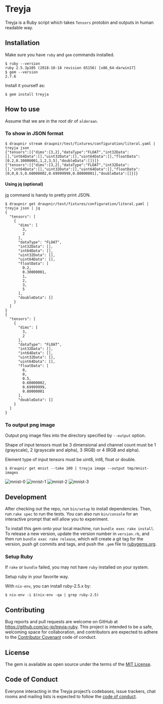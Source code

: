 # Treyja

Treyja is a Ruby script which takes `Tensors` protobin and outputs in human readable way.

## Installation

Make sure you have `ruby` and `gem` commands installed.

```console
$ ruby --version
ruby 2.5.3p105 (2018-10-18 revision 65156) [x86_64-darwin17]
$ gem --version
2.7.6
```

Install it yourself as:

    $ gem install treyja


## How to use

Assume that we are in the root dir of `alderaan`.

### To show in JSON format

```console
$ draupnir stream draupnir/test/fixtures/configuration/literal.yaml | treyja json
{"tensors":[{"dims":[3,2],"dataType":"FLOAT","int32Data":[],"int64Data":[],"uint32Data":[],"uint64Data":[],"floatData":[0.2,0.30000001,1,2,3,5],"doubleData":[]}]}
{"tensors":[{"dims":[3,2],"dataType":"FLOAT","int32Data":[],"int64Data":[],"uint32Data":[],"uint64Data":[],"floatData":[0,0,0.5,0.60000002,0.69999999,0.80000001],"doubleData":[]}]}
```

#### Using jq (optional)

[jq](https://stedolan.github.io/jq/) command is handy to pretty print JSON.

```console
$ draupnir get draupnir/test/fixtures/configuration/literal.yaml | treyja json | jq
{
  "tensors": [
    {
      "dims": [
        3,
        2
      ],
      "dataType": "FLOAT",
      "int32Data": [],
      "int64Data": [],
      "uint32Data": [],
      "uint64Data": [],
      "floatData": [
        0.2,
        0.30000001,
        1,
        2,
        3,
        5
      ],
      "doubleData": []
    }
  ]
}
{
  "tensors": [
    {
      "dims": [
        3,
        2
      ],
      "dataType": "FLOAT",
      "int32Data": [],
      "int64Data": [],
      "uint32Data": [],
      "uint64Data": [],
      "floatData": [
        0,
        0,
        0.5,
        0.60000002,
        0.69999999,
        0.80000001
      ],
      "doubleData": []
    }
  ]
}
```


### To output png image

Output png image files into the directory specified by `--output` option.

Shape of input tensors must be 3 dimensional and channel count must be 1 (grayscale), 2 (grayscale and alpha), 3 (RGB) or 4 (RGB and alpha).

Element type of input tensors must be uint8, int8, float or double.

```console
$ draupnir get mnist --take 100 | treyja image --output tmp/mnist-images
```

![mnist-0](https://user-images.githubusercontent.com/1730718/48336250-3b13a100-e6a3-11e8-9f39-558ab792ac01.png)
![mnist-1](https://user-images.githubusercontent.com/1730718/48352360-df134180-e6cf-11e8-8de0-7d083315a55d.png)
![mnist-2](https://user-images.githubusercontent.com/1730718/48352418-f8b48900-e6cf-11e8-8bf5-0714c152911c.png)
![mnist-3](https://user-images.githubusercontent.com/1730718/48352488-21d51980-e6d0-11e8-9af7-907441dfe540.png)


## Development

After checking out the repo, run `bin/setup` to install dependencies. Then, run `rake spec` to run the tests. You can also run `bin/console` for an interactive prompt that will allow you to experiment.

To install this gem onto your local machine, run `bundle exec rake install`. To release a new version, update the version number in `version.rb`, and then run `bundle exec rake release`, which will create a git tag for the version, push git commits and tags, and push the `.gem` file to [rubygems.org](https://rubygems.org).

### Setup Ruby

If `rake` or `bundle` failed, you may not have `ruby` installed on your system.

Setup ruby in your favorite way.

With `nix-env`, you can install ruby-2.5.x by:

```console
$ nix-env -i $(nix-env -qa | grep ruby-2.5)
```

## Contributing

Bug reports and pull requests are welcome on GitHub at https://github.com/xc-jp/treyja-ruby. This project is intended to be a safe, welcoming space for collaboration, and contributors are expected to adhere to the [Contributor Covenant](http://contributor-covenant.org) code of conduct.

## License

The gem is available as open source under the terms of the [MIT License](https://opensource.org/licenses/MIT).

## Code of Conduct

Everyone interacting in the Treyja project’s codebases, issue trackers, chat rooms and mailing lists is expected to follow the [code of conduct](https://github.com/xc-jp/treyja-ruby/blob/master/CODE_OF_CONDUCT.md).
